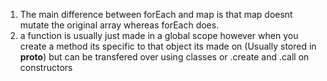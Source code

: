 
1. The main difference between forEach and map is that map doesnt mutate the original array whereas forEach does.
2. a function is usually just made in a global scope however when you create a method its specific to that object its made on (Usually stored in __proto__) but can be transfered over using classes or .create and .call on constructors